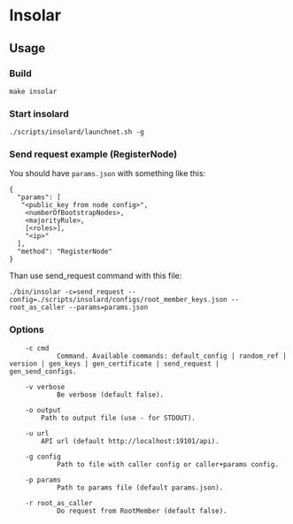 # Insolar

## Usage

### Build

    make insolar

### Start insolard

    ./scripts/insolard/launchnet.sh -g

### Send request example (RegisterNode)

You should have ```params.json``` with something like this:

    {
      "params": [
       "<public_key from node config>",
        <numberOfBootstrapNodes>,
        <majorityRule>,
        [<roles>],
        "<ip>"
      ],
      "method": "RegisterNode"
    }
Than use send_request command with this file:

    ./bin/insolar -c=send_request --config=./scripts/insolard/configs/root_member_keys.json --root_as_caller --params=params.json

### Options

        -c cmd
                Command. Available commands: default_config | random_ref | version | gen_keys | gen_certificate | send_request | gen_send_configs.

        -v verbose
                Be verbose (default false).

        -o output
            Path to output file (use - for STDOUT).

        -u url
            API url (default http://localhost:19101/api).

        -g config
                Path to file with caller config or caller+params config.

        -p params
                Path to params file (default params.json).

        -r root_as_caller
                Do request from RootMember (default false).
